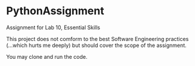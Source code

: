 PythonAssignment
================

Assignment for Lab 10, Essential Skills

This project does not comform to the best Software Engineering practices (...which hurts me deeply) but should cover the 
scope of the assignment.

You may clone and run the code. 

